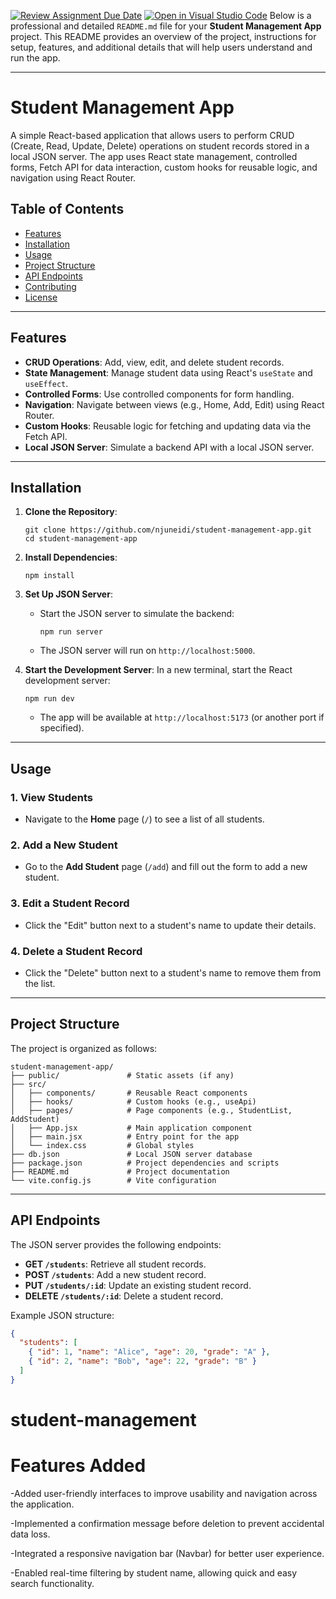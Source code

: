 [![Review Assignment Due Date](https://classroom.github.com/assets/deadline-readme-button-22041afd0340ce965d47ae6ef1cefeee28c7c493a6346c4f15d667ab976d596c.svg)](https://classroom.github.com/a/pwM4Ru9N)
[![Open in Visual Studio Code](https://classroom.github.com/assets/open-in-vscode-2e0aaae1b6195c2367325f4f02e2d04e9abb55f0b24a779b69b11b9e10269abc.svg)](https://classroom.github.com/online_ide?assignment_repo_id=19133734&assignment_repo_type=AssignmentRepo)
Below is a professional and detailed `README.md` file for your **Student Management App** project. This README provides an overview of the project, instructions for setup, features, and additional details that will help users understand and run the app.

---

# Student Management App

A simple React-based application that allows users to perform CRUD (Create, Read, Update, Delete) operations on student records stored in a local JSON server. The app uses React state management, controlled forms, Fetch API for data interaction, custom hooks for reusable logic, and navigation using React Router.

##  Table of Contents

- [Features](#features)
- [Installation](#installation)
- [Usage](#usage)
- [Project Structure](#project-structure)
- [API Endpoints](#api-endpoints)
- [Contributing](#contributing)
- [License](#license)

---

##  Features

- **CRUD Operations**: Add, view, edit, and delete student records.
- **State Management**: Manage student data using React's `useState` and `useEffect`.
- **Controlled Forms**: Use controlled components for form handling.
- **Navigation**: Navigate between views (e.g., Home, Add, Edit) using React Router.
- **Custom Hooks**: Reusable logic for fetching and updating data via the Fetch API.
- **Local JSON Server**: Simulate a backend API with a local JSON server.

---



## Installation

1. **Clone the Repository**:
   ```
   git clone https://github.com/njuneidi/student-management-app.git
   cd student-management-app
   ```

2. **Install Dependencies**:
   ```
   npm install
   ```

3. **Set Up JSON Server**:
   - Start the JSON server to simulate the backend:
     ```
     npm run server
     ```
   - The JSON server will run on `http://localhost:5000`.

4. **Start the Development Server**:
   In a new terminal, start the React development server:
   ```
   npm run dev
   ```
   - The app will be available at `http://localhost:5173` (or another port if specified).

---

##  Usage

### 1. View Students
- Navigate to the **Home** page (`/`) to see a list of all students.

### 2. Add a New Student
- Go to the **Add Student** page (`/add`) and fill out the form to add a new student.

### 3. Edit a Student Record
- Click the "Edit" button next to a student's name to update their details.

### 4. Delete a Student Record
- Click the "Delete" button next to a student's name to remove them from the list.

---

##  Project Structure

The project is organized as follows:

```
student-management-app/
├── public/               # Static assets (if any)
├── src/
│   ├── components/       # Reusable React components
│   ├── hooks/            # Custom hooks (e.g., useApi)
│   ├── pages/            # Page components (e.g., StudentList, AddStudent)
│   ├── App.jsx           # Main application component
│   ├── main.jsx          # Entry point for the app
│   └── index.css         # Global styles
├── db.json               # Local JSON server database
├── package.json          # Project dependencies and scripts
├── README.md             # Project documentation
└── vite.config.js        # Vite configuration
```

---

##  API Endpoints

The JSON server provides the following endpoints:

- **GET `/students`**: Retrieve all student records.
- **POST `/students`**: Add a new student record.
- **PUT `/students/:id`**: Update an existing student record.
- **DELETE `/students/:id`**: Delete a student record.

Example JSON structure:
```json
{
  "students": [
    { "id": 1, "name": "Alice", "age": 20, "grade": "A" },
    { "id": 2, "name": "Bob", "age": 22, "grade": "B" }
  ]
}
```



# student-management

# Features Added
-Added user-friendly interfaces to improve usability and navigation across the application.

-Implemented a confirmation message before deletion to prevent accidental data loss.

-Integrated a responsive navigation bar (Navbar) for better user experience.

-Enabled real-time filtering by student name, allowing quick and easy search functionality.


